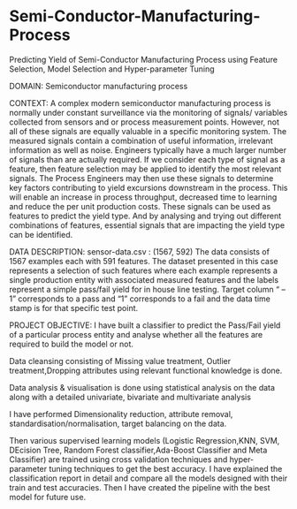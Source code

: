 # Semi-Conductor-Manufacturing-Process
Predicting Yield of Semi-Conductor Manufacturing Process using Feature Selection, Model Selection and Hyper-parameter Tuning

DOMAIN: Semiconductor manufacturing process

CONTEXT: A complex modern semiconductor manufacturing process is normally under constant surveillance via the monitoring of signals/
variables collected from sensors and or process measurement points. However, not all of these signals are equally valuable in a specific
monitoring system. The measured signals contain a combination of useful information, irrelevant information as well as noise. Engineers
typically have a much larger number of signals than are actually required. If we consider each type of signal as a feature, then feature
selection may be applied to identify the most relevant signals. The Process Engineers may then use these signals to determine key factors
contributing to yield excursions downstream in the process. This will enable an increase in process throughput, decreased time to learning
and reduce the per unit production costs. These signals can be used as features to predict the yield type. And by analysing and trying out
different combinations of features, essential signals that are impacting the yield type can be identified.

DATA DESCRIPTION: sensor-data.csv : (1567, 592)
The data consists of 1567 examples each with 591 features.
The dataset presented in this case represents a selection of such features where each example represents a single production entity with
associated measured features and the labels represent a simple pass/fail yield for in house line testing. Target column “ –1” corresponds to
a pass and “1” corresponds to a fail and the data time stamp is for that specific test point.

PROJECT OBJECTIVE: I have built a classifier to predict the Pass/Fail yield of a particular process entity and analyse whether all the
features are required to build the model or not.

Data cleansing consisting of Missing value treatment, Outlier treatment,Dropping attributes using relevant functional knowledge is done.

Data analysis & visualisation is done using statistical analysis on the data along with a detailed univariate, bivariate and multivariate analysis

I have performed Dimensionality reduction, attribute removal, standardisation/normalisation, target balancing on the data.

Then various supervised learning models (Logistic Regression,KNN, SVM, DEcision Tree, Random Forest classifier,Ada-Boost Classifier and Meta Classifier)
are trained using cross validation techniques and hyper-parameter tuning techniques to get the best accuracy.
I have explained the classification report in detail and compare all the models designed with their train and test accuracies. 
Then I have created the pipeline with the best model for future use.


